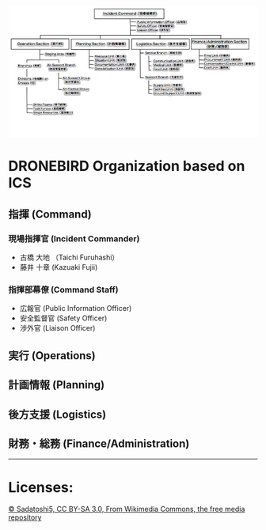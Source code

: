 ![ICS Organization](https://github.com/dronebird/docs4dronebirds/blob/master/organization/ICS_Organization.jpg?raw=true)

# DRONEBIRD Organization based on ICS 
## 指揮 (Command)
### 現場指揮官 (Incident Commander) 
* 古橋 大地 （Taichi Furuhashi）
* 藤井 十章 (Kazuaki Fujii)

### 指揮部幕僚 (Command Staff) 
* 広報官 (Public Information Officer)
* 安全監督官 (Safety Officer)
* 渉外官 (Liaison Officer)

## 実行 (Operations)

## 計画情報 (Planning)

## 後方支援 (Logistics)

## 財務・総務 (Finance/Administration) 


---

# Licenses:

[© Sadatoshi5, CC BY-SA 3.0, From Wikimedia Commons, the free media repository](https://commons.wikimedia.org/wiki/File:ICS_Organization.jpg)
